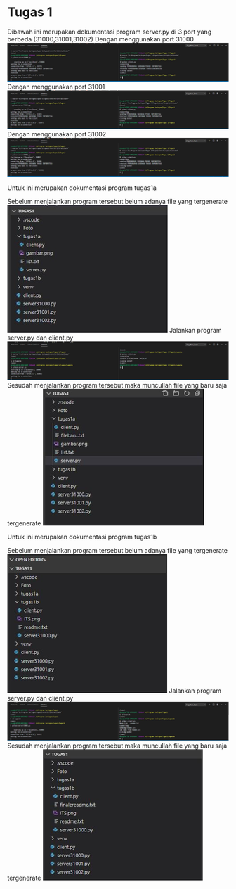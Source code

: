 <h1>Tugas 1</h1>

Dibawah ini merupakan dokumentasi program server.py di 3 port yang berbeda (31000,31001,31002)
Dengan menggunakan port 31000 
<img src="Foto/serverclient31000.JPG" >
Dengan menggunakan port 31001 
<img src="Foto/serverclient31001.JPG" >
Dengan menggunakan port 31002 
<img src="Foto/serverclient31002.JPG" >

Untuk ini merupakan dokumentasi program tugas1a

Sebelum menjalankan program tersebut belum adanya file yang tergenerate
<img src="Foto/tugas1a sebelum.JPG" >
Jalankan program server.py dan client.py
<img src="Foto/tugas1a terminal.JPG" >
Sesudah menjalankan program tersebut maka muncullah file yang baru saja tergenerate
<img src="Foto/tugas1a sesudah.JPG" >

Untuk ini merupakan dokumentasi program tugas1b

Sebelum menjalankan program tersebut belum adanya file yang tergenerate
<img src="Foto/tugas1b sebelum.JPG" >
Jalankan program server.py dan client.py
<img src="Foto/tugas1b terminal.JPG" >
Sesudah menjalankan program tersebut maka muncullah file yang baru saja tergenerate
<img src="Foto/tugas1b sesudah.JPG" >
